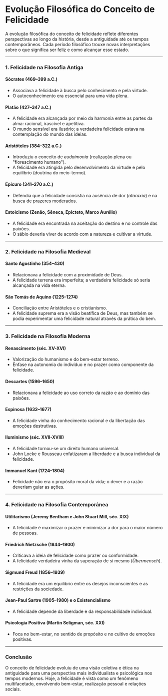 # Evolução Filosófica do Conceito de Felicidade

A evolução filosófica do conceito de felicidade reflete diferentes perspectivas ao longo da história, desde a antiguidade até os tempos contemporâneos. Cada período filosófico trouxe novas interpretações sobre o que significa ser feliz e como alcançar esse estado.

---

### **1. Felicidade na Filosofia Antiga**  

#### **Sócrates (469–399 a.C.)**  
- Associava a felicidade à busca pelo conhecimento e pela virtude.  
- O autoconhecimento era essencial para uma vida plena.  

#### **Platão (427–347 a.C.)**  
- A felicidade era alcançada por meio da harmonia entre as partes da alma: racional, irascível e apetitiva.  
- O mundo sensível era ilusório; a verdadeira felicidade estava na contemplação do mundo das ideias.  

#### **Aristóteles (384–322 a.C.)**  
- Introduziu o conceito de *eudaimonia* (realização plena ou "florescimento humano").  
- A felicidade era atingida pelo desenvolvimento da virtude e pelo equilíbrio (doutrina do meio-termo).  

#### **Epicuro (341–270 a.C.)**  
- Defendia que a felicidade consistia na ausência de dor (*ataraxia*) e na busca de prazeres moderados.  

#### **Estoicismo (Zenão, Sêneca, Epicteto, Marco Aurélio)**  
- A felicidade era encontrada na aceitação do destino e no controle das paixões.  
- O sábio deveria viver de acordo com a natureza e cultivar a virtude.  

---

### **2. Felicidade na Filosofia Medieval**  

#### **Santo Agostinho (354–430)**  
- Relacionava a felicidade com a proximidade de Deus.  
- A felicidade terrena era imperfeita; a verdadeira felicidade só seria alcançada na vida eterna.  

#### **São Tomás de Aquino (1225–1274)**  
- Conciliação entre Aristóteles e o cristianismo.  
- A felicidade suprema era a visão beatífica de Deus, mas também se podia experimentar uma felicidade natural através da prática do bem.  

---

### **3. Felicidade na Filosofia Moderna**  

#### **Renascimento (séc. XV-XVI)**  
- Valorização do humanismo e do bem-estar terreno.  
- Ênfase na autonomia do indivíduo e no prazer como componente da felicidade.  

#### **Descartes (1596–1650)**  
- Relacionava a felicidade ao uso correto da razão e ao domínio das paixões.  

#### **Espinosa (1632–1677)**  
- A felicidade vinha do conhecimento racional e da libertação das emoções destrutivas.  

#### **Iluminismo (séc. XVII-XVIII)**  
- A felicidade tornou-se um direito humano universal.  
- John Locke e Rousseau enfatizaram a liberdade e a busca individual da felicidade.  

#### **Immanuel Kant (1724–1804)**  
- Felicidade não era o propósito moral da vida; o dever e a razão deveriam guiar as ações.  

---

### **4. Felicidade na Filosofia Contemporânea**  

#### **Utilitarismo (Jeremy Bentham e John Stuart Mill, séc. XIX)**  
- A felicidade é maximizar o prazer e minimizar a dor para o maior número de pessoas.  

#### **Friedrich Nietzsche (1844–1900)**  
- Criticava a ideia de felicidade como prazer ou conformidade.  
- A felicidade verdadeira vinha da superação de si mesmo (*Übermensch*).  

#### **Sigmund Freud (1856–1939)**  
- A felicidade era um equilíbrio entre os desejos inconscientes e as restrições da sociedade.  

#### **Jean-Paul Sartre (1905–1980) e o Existencialismo**  
- A felicidade depende da liberdade e da responsabilidade individual.  

#### **Psicologia Positiva (Martin Seligman, séc. XXI)**  
- Foca no bem-estar, no sentido de propósito e no cultivo de emoções positivas.  

---

### **Conclusão**  
O conceito de felicidade evoluiu de uma visão coletiva e ética na antiguidade para uma perspectiva mais individualista e psicológica nos tempos modernos. Hoje, a felicidade é vista como um fenômeno multifacetado, envolvendo bem-estar, realização pessoal e relações sociais.